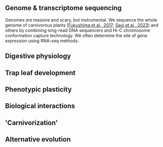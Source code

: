 ## Genome & transcriptome sequencing
Genomes are massive and scary, but instrumental. We sequence the whole genome of carnivorous plants ([Fukushima et al., 2017](https://www.nature.com/articles/s41559-016-0059); [Saul et al., 2023](https://www.nature.com/articles/s41477-023-01563-1)) and others by combining long-read DNA sequencers and Hi-C chromosome conformation capture technology. We often determine the site of gene expression using RNA-seq methods. 

## Digestive physiology


## Trap leaf development


## Phenotypic plasticity


## Biological interactions


## 'Carnivorization'


## Alternative evolution


